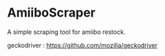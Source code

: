 # AmiiboScraper
A simple scraping tool for amiibo restock.

geckodriver : https://github.com/mozilla/geckodriver